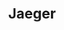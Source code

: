 ---
blog: https://medium.com/jaegertracing
codehost: https://github.com/https://github.com/jaegertracing/jaeger
gitter: https://gitter.im/jaegertracing/Lobby
logohandle: jaegertracingio
sort: jaeger
title: Jaeger
twitter: https://x.com/JaegerTracing
website: https://www.jaegertracing.io/
---